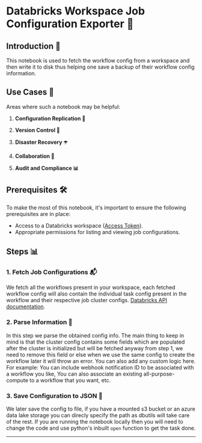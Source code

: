 # Databricks Workspace Job Configuration Exporter 🚀

## Introduction 📜

This notebook is used to fetch the workflow config from a workspace and then write it to disk thus helping one save a backup of their workflow config information.

## Use Cases 🌟

Areas where such a notebook may be helpful:

1. **Configuration Replication 🤝**

2. **Version Control 🔄**

3. **Disaster Recovery ☂️**

4. **Collaboration 🤗**

5. **Audit and Compliance 📊**

## Prerequisites 🛠️

To make the most of this notebook, it's important to ensure the following prerequisites are in place:

- Access to a Databricks workspace ([Access Token](https://docs.databricks.com/en/administration-guide/access-control/tokens.html)).
- Appropriate permissions for listing and viewing job configurations.

## Steps 📊

### 1. Fetch Job Configurations 📬

We fetch all the workflows present in your workspace, each fetched workflow config will also contain the individual task config present in the workflow and their respective job cluster configs. [Databricks API documentation](https://docs.databricks.com/api/workspace/jobs/list).  

### 2. Parse Information 🧩

In this step we parse the obtained config info. The main thing to keep in mind is that the cluster config contains some fields which are populated after the cluster is initialized but will be fetched anyway from step 1, we need to remove this field or else when we use the same config to create the workflow later it will throw an error. You can also add any custom logic here. For example: You can include webhook notification ID to be associated with a workflow you like, You can also associate an existing all-purpose-compute to a workflow that you want, etc.  

### 3. Save Configuration to JSON 💾

We later save the config to file, if you have a mounted s3 bucket or an azure data lake storage you can direcly specify the path as dbutils will take care of the rest. If you are running the notebook locally then you will need to change the code and use python's inbuilt `open` function to get the task done.

--- 
